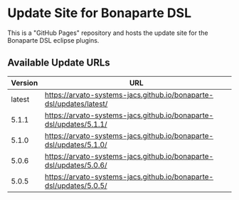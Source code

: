 Update Site for Bonaparte DSL
=============

This is a "GitHub Pages" repository and hosts the update site for the Bonaparte DSL eclipse plugins.

## Available Update URLs

| Version | URL |
|---|---|
| latest | https://arvato-systems-jacs.github.io/bonaparte-dsl/updates/latest/ |
| 5.1.1 | https://arvato-systems-jacs.github.io/bonaparte-dsl/updates/5.1.1/ |
| 5.1.0 | https://arvato-systems-jacs.github.io/bonaparte-dsl/updates/5.1.0/ |
| 5.0.6 | https://arvato-systems-jacs.github.io/bonaparte-dsl/updates/5.0.6/ |
| 5.0.5 | https://arvato-systems-jacs.github.io/bonaparte-dsl/updates/5.0.5/ |
